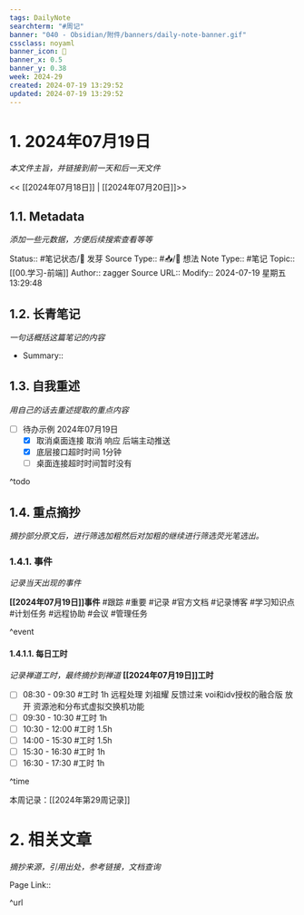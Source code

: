 ```yaml
---
tags: DailyNote
searchterm: "#周记"
banner: "040 - Obsidian/附件/banners/daily-note-banner.gif"
cssclass: noyaml
banner_icon: 💌
banner_x: 0.5
banner_y: 0.38
week: 2024-29
created: 2024-07-19 13:29:52
updated: 2024-07-19 13:29:52
---
```


# 1. 2024年07月19日

_本文件主旨，并链接到前一天和后一天文件_

<< [[2024年07月18日]] | [[2024年07月20日]]>>

## 1.1. Metadata

_添加一些元数据，方便后续搜索查看等等_

Status:: #笔记状态/🌱 发芽
Source Type:: #📥/💭 想法 
Note Type:: #笔记
Topic:: [[00.学习-前端]]
Author:: zagger
Source URL::
Modify:: 2024-07-19 星期五 13:29:48

## 1.2. 长青笔记

_一句话概括这篇笔记的内容_

- Summary::

## 1.3. 自我重述

_用自己的话去重述提取的重点内容_

- [ ] 待办示例 2024年07月19日
	- [x] 取消桌面连接 取消 响应 后端主动推送
	- [x] 底层接口超时时间 1分钟
	- [ ] 桌面连接超时时间暂时没有

^todo

## 1.4. 重点摘抄

_摘抄部分原文后，进行筛选加粗然后对加粗的继续进行筛选荧光笔选出。_

### 1.4.1. 事件

_记录当天出现的事件_

**[[2024年07月19日]]事件** 
#跟踪 #重要 #记录 #官方文档 #记录博客 #学习知识点 #计划任务 #远程协助 #会议 #管理任务

^event

#### 1.4.1.1. 每日工时

_记录禅道工时，最终摘抄到禅道_
**[[2024年07月19日]]工时**
- [ ] 08:30 - 09:30 #工时  1h 远程处理 刘祖耀 反馈过来 voi和idv授权的融合版 放开 资源池和分布式虚拟交换机功能
- [ ] 09:30 - 10:30 #工时  1h
- [ ] 10:30 - 12:00 #工时  1.5h
- [ ] 14:00 - 15:30 #工时  1.5h
- [ ] 15:30 - 16:30 #工时  1h
- [ ] 16:30 - 17:30 #工时  1h

^time

本周记录：[[2024年第29周记录]]

# 2. 相关文章

_摘抄来源，引用出处，参考链接，文档查询_

Page Link::

^url
